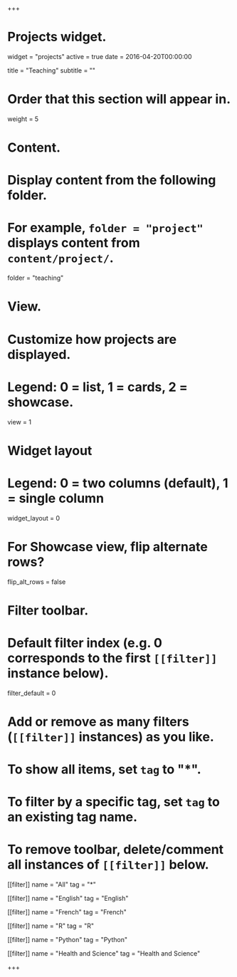 +++
# Projects widget.
widget = "projects"
active = true
date = 2016-04-20T00:00:00

title = "Teaching"
subtitle = ""

# Order that this section will appear in.
weight = 5

# Content.
# Display content from the following folder.
# For example, `folder = "project"` displays content from `content/project/`.
folder = "teaching"

# View.
# Customize how projects are displayed.
# Legend: 0 = list, 1 = cards, 2 = showcase.
view = 1

# Widget layout
# Legend: 0 = two columns (default), 1 = single column
widget_layout = 0

# For Showcase view, flip alternate rows?
flip_alt_rows = false

# Filter toolbar.

# Default filter index (e.g. 0 corresponds to the first `[[filter]]` instance below).
filter_default = 0

# Add or remove as many filters (`[[filter]]` instances) as you like.
# To show all items, set `tag` to "*".
# To filter by a specific tag, set `tag` to an existing tag name.
# To remove toolbar, delete/comment all instances of `[[filter]]` below.
[[filter]]
  name = "All"
  tag = "*"

[[filter]]
  name = "English"
  tag = "English"

[[filter]]
  name = "French"
  tag = "French"
  
[[filter]]
  name = "R"
  tag = "R"

[[filter]]
  name = "Python"
  tag = "Python"

[[filter]]
  name = "Health and Science"
  tag = "Health and Science"


+++

